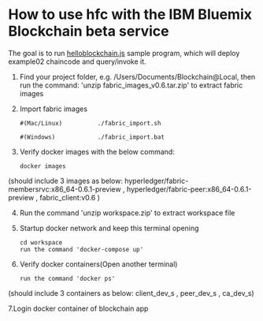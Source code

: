 # How to use hfc with the IBM Bluemix Blockchain beta service

The goal is to run [helloblockchain.js](https://github.com/ratnakar-asara/Node-Sample/blob/master/helloblockchain.js) sample program, which will deploy example02 chaincode and query/invoke it.

1. Find your project folder, e.g. /Users/Documents/Blockchain@Local, then run the command: 'unzip fabric_images_v0.6.tar.zip'  to extract fabric images

2. Import fabric images

   ```
   #(Mac/Linux)          ./fabric_import.sh
   ```
   ```
   #(Windows)            ./fabric_import.bat
   ```

3. Verify docker images with the below command:

	```
	docker images
	```
 (should include 3 images as below:
   hyperledger/fabric-membersrvc:x86_64-0.6.1-preview  ,
   hyperledger/fabric-peer:x86_64-0.6.1-preview  ,
   fabric_client:v0.6
 )


4. Run the command 'unzip workspace.zip' to extract workspace file

5.  Startup docker network and keep this terminal opening
    ```
    cd workspace
    run the command 'docker-compose up'
    ```
     
6. Verify docker containers(Open another terminal)
	```
	run the command 'docker ps'
	```
 (should include 3 containers as below: client_dev_s  , peer_dev_s  , ca_dev_s)

7.Login docker container of blockchain app

